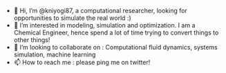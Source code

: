 - 👋 Hi, I’m @kniyogi87, a computational researcher, looking for opportunities to simulate the real world :)  
- 👀 I’m interested in modeling, simulation and optimization. I am a Chemical Engineer, hence spend a lot of time trying to convert things to other things!     
- 💞️ I’m looking to collaborate on : Computational fluid dynamics, systems simulation, machine learning
- 📫 How to reach me : please ping me on twitter!

<!---
kniyogi87/kniyogi87 is a ✨ special ✨ repository because its `README.md` (this file) appears on your GitHub profile.
You can click the Preview link to take a look at your changes.
--->
